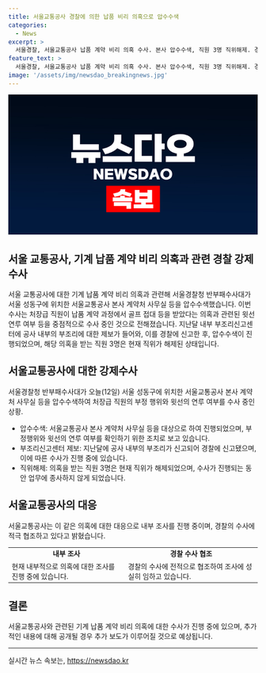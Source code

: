 ```yaml
---
title: 서울교통공사 경찰에 의한 납품 비리 의혹으로 압수수색
categories:
  - News
excerpt: >
  서울경찰, 서울교통공사 납품 계약 비리 의혹 수사. 본사 압수수색, 직원 3명 직위해제. 경찰, 골프 접대 의혹 등 윗선 연루 여부 조사 중. 공사, 내부 신고로 경찰에 고발되어 수사 받고 있음.
feature_text: >
  서울경찰, 서울교통공사 납품 계약 비리 의혹 수사. 본사 압수수색, 직원 3명 직위해제. 경찰, 골프 접대 의혹 등 윗선 연루 여부 조사 중. 공사, 내부 신고로 경찰에 고발되어 수사 받고 있음.
image: '/assets/img/newsdao_breakingnews.jpg'
---
```


<p><img src="/assets/img/newsdao_breakingnews.jpg" alt="flaretime 속보" /></p>

<h2>서울 교통공사, 기계 납품 계약 비리 의혹과 관련 경찰 강제수사</h2>

<p>서울 교통공사에 대한 기계 납품 계약 비리 의혹과 관련해 서울경찰청 반부패수사대가 서울 성동구에 위치한 서울교통공사 본사 계약처 사무실 등을 압수수색했습니다. 이번 수사는 처장급 직원이 납품 계약 과정에서 골프 접대 등을 받았다는 의혹과 관련된 윗선 연루 여부 등을 중점적으로 수사 중인 것으로 전해졌습니다. 지난달 내부 부조리신고센터에 공사 내부의 부조리에 대한 제보가 들어와, 이를 경찰에 신고한 후, 압수수색이 진행되었으며, 해당 의혹을 받는 직원 3명은 현재 직위가 해제된 상태입니다.</p>

<h2 data-ke-size="size26">서울교통공사에 대한 강제수사</h2>

<p data-ke-size="size16">서울경찰청 반부패수사대가 오늘(12일) 서울 성동구에 위치한 서울교통공사 본사 계약처 사무실 등을 압수수색하여 처장급 직원의 부정 행위와 윗선의 연루 여부를 수사 중인 상황.</p>

<ul>
  <li>압수수색: 서울교통공사 본사 계약처 사무실 등을 대상으로 하여 진행되었으며, 부정행위와 윗선의 연루 여부를 확인하기 위한 조치로 보고 있습니다.</li>
  <li>부조리신고센터 제보: 지난달에 공사 내부의 부조리가 신고되어 경찰에 신고됐으며, 이에 따른 수사가 진행 중에 있습니다.</li>
  <li>직위해제: 의혹을 받는 직원 3명은 현재 직위가 해제되었으며, 수사가 진행되는 동안 업무에 종사하지 않게 되었습니다.</li>
</ul>

<h2 data-ke-size="size26">서울교통공사의 대응</h2>

<p data-ke-size="size16">서울교통공사는 이 같은 의혹에 대한 대응으로 내부 조사를 진행 중이며, 경찰의 수사에 적극 협조하고 있다고 밝혔습니다.</p>

<table>
  <tr>
    <td style="text-align: center; height: 17px;"><b>내부 조사</b></td>
    <td style="text-align: center; height: 17px;"><b>경찰 수사 협조</b></td>
  </tr>
  <tr>
    <td>현재 내부적으로 의혹에 대한 조사를 진행 중에 있습니다.</td>
    <td>경찰의 수사에 전적으로 협조하여 조사에 성실히 임하고 있습니다.</td>
  </tr>
</table>

<h2 data-ke-size="size26">결론</h2>

<p data-ke-size="size16">서울교통공사와 관련된 기계 납품 계약 비리 의혹에 대한 수사가 진행 중에 있으며, 추가적인 내용에 대해 공개될 경우 추가 보도가 이루어질 것으로 예상됩니다.</p>

<hr>
실시간 뉴스 속보는, <a href="https://newsdao.kr" rel="dofollow">https://newsdao.kr</a>


